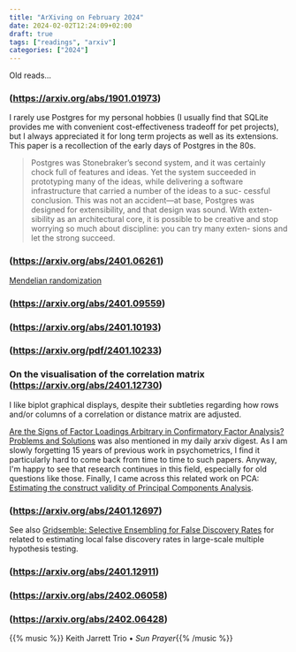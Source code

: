 ```yaml
---
title: "ArXiving on February 2024"
date: 2024-02-02T12:24:09+02:00
draft: true
tags: ["readings", "arxiv"]
categories: ["2024"]
---
```


Old reads...

### (https://arxiv.org/abs/1901.01973)

I rarely use Postgres for my personal hobbies (I usually find that SQLite provides me with convenient cost-effectiveness tradeoff for pet projects), but I always appreciated it for long term projects as well as its extensions. This paper is a recollection of the early days of Postgres in the 80s.

> Postgres was Stonebraker’s second system, and it was certainly chock full of features and ideas. Yet the system succeeded in prototyping many of the ideas, while delivering a software infrastructure that carried a number of the ideas to a suc- cessful conclusion. This was not an accident—at base, Postgres was designed for extensibility, and that design was sound. With exten- sibility as an architectural core, it is possible to be creative and stop worrying so much about discipline: you can try many exten- sions and let the strong succeed.

### (https://arxiv.org/abs/2401.06261)

[Mendelian randomization](/post/mendelian-randomization)

### (https://arxiv.org/abs/2401.09559)

### (https://arxiv.org/abs/2401.10193)

### (https://arxiv.org/pdf/2401.10233)

### On the visualisation of the correlation matrix (https://arxiv.org/abs/2401.12730)

I like biplot graphical displays, despite their subtleties regarding how rows and/or columns of a correlation or distance matrix are adjusted.

[Are the Signs of Factor Loadings Arbitrary in Confirmatory Factor Analysis? Problems and Solutions](https://arxiv.org/abs/2401.12937) was also mentioned in my daily arxiv digest. As I am slowly forgetting 15 years of previous work in psychometrics, I find it particularly hard to come back from time to time to such papers. Anyway, I'm happy to see that research continues in this field, especially for old questions like those. Finally, I came across this related work on PCA: [Estimating the construct validity of Principal Components Analysis](https://arxiv.org/abs/2401.12905).

### (https://arxiv.org/abs/2401.12697)

See also [Gridsemble: Selective Ensembling for False Discovery Rates](https://arxiv.org/abs/2401.12865) for related to estimating local false discovery rates in large-scale multiple hypothesis testing.

### (https://arxiv.org/abs/2401.12911)

### (https://arxiv.org/abs/2402.06058)

### (https://arxiv.org/abs/2402.06428)

{{% music %}} Keith Jarrett Trio • _Sun Prayer_{{% /music %}}
